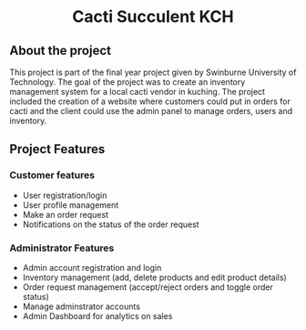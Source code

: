 <h1 align="center">Cacti Succulent KCH</h1>

## About the project

This project is part of the final year project given by Swinburne University of Technology. The goal of the project was to create an inventory management system for a local cacti vendor in kuching. The project included the creation of a website where customers could put in orders for cacti and the client could use the admin panel to manage orders, users and inventory.

## Project Features

### Customer features

- User registration/login
- User profile management
- Make an order request
- Notifications on the status of the order request 

### Administrator Features

- Admin account registration and login
- Inventory management (add, delete products and edit product details)
- Order request management (accept/reject orders and toggle order status)
- Manage adminstrator accounts
- Admin Dashboard for analytics on sales

